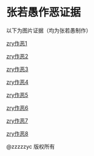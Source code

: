 # 张若愚作恶证据

以下为图片证据（均为张若愚制作）

[zry作恶1](rj/lajiku/zryze/zryzezj/zry作恶1)

[zry作恶2](rj/lajiku/zryze/zryzezj/zry作恶2)

[zry作恶3](rj/lajiku/zryze/zryzezj/zry作恶3)

[zry作恶4](rj/lajiku/zryze/zryzezj/zry作恶4)

[zry作恶5](rj/lajiku/zryze/zryzezj/zry作恶5)

[zry作恶6](rj/lajiku/zryze/zryzezj/zry作恶6)

[zry作恶7](rj/lajiku/zryze/zryzezj/zry作恶7)

[zry作恶8](rj/lajiku/zryze/zryzezj/zry作恶8)

@zzzzzyc 版权所有
